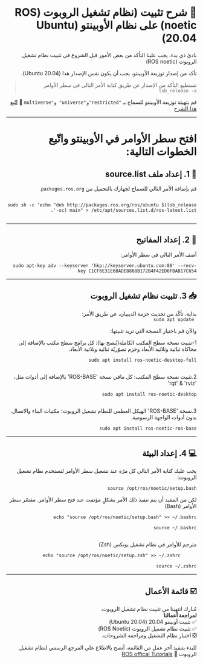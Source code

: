 <h1 dir='rtl' align='right'>🤖  شرح تثبيت (نظام تشغيل الروبوت (ROS noetic)  على نظام الأوبينتو (Ubuntu 20.04) </h1>

<p dir='rtl' align='right'> بادئ ذي بدء، يجب علينا التأكد من بعض الأمور قبل الشروع في تثبيت نظام تشغيل الروبوت (ROS noetic) </p>
<p dir='rtl' align='right'>  تأكد من إصدار توزيعة الأوبينتو، يجب أن يكون نفس الإصدار هذا (Ubuntu 20.04). </p>


<blockquote> <p dir='rtl' align='right'> تستطيع التأكد من الإصدار عن طريق كتابة الأمر التالي في سطر الأوامر  <code> lsb_release -a</code>  </p> </blockquote> 


<p dir='rtl' align='right'>  قم بتهيئة توزيعة الأوبينتو للسماح بـ
  <code>"restricted"و"universe" و"multiverse</code> 🔗 <a href="https://help.ubuntu.com/community/Repositories/Ubuntu"> اتّبع هذا الشرح </a>
</p>

    
-------------------------------------

<h1 dir='rtl' align='right'> افتح سطر الأوامر في الأوبينتو واتّبع الخطوات التالية: </h1>
<h2 dir='rtl' align='right'>📝 1. إعداد ملف source.list </h2>

<p dir='rtl' align='right'> قم بإضافة الأمر التالي للسماح لجهازك بالتحميل من <code>packages.ros.org</code>. </p>

<p dir='rtl'> <code>
sudo sh -c 'echo "deb http://packages.ros.org/ros/ubuntu $(lsb_release -sc) main" > /etc/apt/sources.list.d/ros-latest.list'.
  </code> </p>
    
-------------------------------------
<h2 dir="rtl"> 🔑 2. إعداد المفاتيح </h2>
<p dir="rtl"> أضف الأمر التالي في سطر الأوامر:
 <br>
 <code>
sudo apt-key adv --keyserver 'hkp://keyserver.ubuntu.com:80' --recv-key C1CF6E31E6BADE8868B172B4F42ED6FBAB17C654
</code>
</p>  
    
-------------------------------------
<h2 dir="rtl"> 📥 3. تثبيت نظام تشغيل الروبوت </h2>
<p dir="rtl"> بداية، تأكّد من تحديث حزمة الديبيان، عن طريق الأمر: <br> <code> sudo apt update </code> </p>
<p dir="rtl"> والآن قم باختيار النسخة التي تريد تثبيتها: <p dir="rtl">

<p dir="rtl"> 1-تثبيت نسخة سطح المكتب الكاملة(يُنصح بها): كل برامج سطح مكتب بالإضافة إلى محاكاة ثنائية وثلاثية الأبعاد وحزم تصوّريّة ثنائية وثلاثية الأبعاد.
  <br>
 <code>
sudo apt install ros-noetic-desktop-full
 </code>
</p>

 <p dir="rtl"> 2.تثبيت نسخة سطح المكتب: كل مافي نسخة 'ROS-BASE' بالإضافة إلى أدوات مثل، 'rqt' & 'rviz'
  <br>
 <code>
sudo apt install ros-noetic-desktop
 </code>
  </p>

<p dir="rtl"> 3.نسخة 'ROS-BASE' الهيكل العظمي للنظام تشغيل الروبوت؛ مكتبات البناء والاتصال. بدون أدوات الواجهة الرسومية.
 <br>
 <code>
sudo apt install ros-noetic-ros-base
</code>
</p>
    
-------------------------------------
<h2 dir="rtl"> 💻 4. إعداد البيئة </h2>
<p dir="rtl">
يجب عليك كتابة الأمر التالي كل مرّة عند تشغيل سطر الأوامر لتستخدم نظام تشغيل الروبوت:
<br> <code>
source /opt/ros/noetic/setup.bash
</code>
</p>

<p dir="rtl"> لكن من المفيد أن يتم تنفيذ ذلك الأمر بشكلٍ مؤتمت عند فتح سطر الأوامر.
مفسّر سطر الأوامر (Bash)
<br>
  
<code>
echo "source /opt/ros/noetic/setup.bash" >> ~/.bashrc </code> <br> <code>
source ~/.bashrc
  </code>
  <br>
  </p>
  <p dir="rtl"> مترجم للأوامر في نظام تشغيل يونكس (Zsh)
  <br>
    <code>
      echo "source /opt/ros/noetic/setup.zsh" >> ~/.zshrc </code> <br> <code>
source ~/.zshrc
</code>
</p>
    
-------------------------------------
<h2 dir="rtl"> ☑️ قائمة الأعمال </h2>

<p dir="rtl">
 مٌبارك انتهينا من تثبيت نظام تشغيل الروبوت.
  <br>
  <b> لمراجعة أعمالنا </b>
  <br>
  ✅ تثبيت أوبينتو 20.04 (Ubuntu 20.04)
  <br>
  ✅ تثبيت نظام تشغيل الروبوت (ROS Noetic)
  <br>
  ❎ اختبار نظام التشغيل ومراجعة الشروحات.
</p>
<p dir="rtl"> للبدء بتنفيذ آخر عمل من القائمة، أنصح بالاطلاع على المرجع الرسمي لنظام تشغيل الروبوت  🔗 <a href="http://wiki.ros.org/ROS/Tutorials"> ROS offical Tutorials </a> </p>
